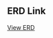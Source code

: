## ERD Link

[View ERD](https://lucid.app/lucidchart/b8c2d9ac-490b-4579-be41-9a4af9052de1/edit?viewport_loc=-33%2C-1201%2C1284%2C3685%2C0_0&invitationId=inv_9099be9b-262f-419e-beb3-f7f78d205ea5)
